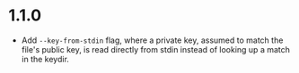 # 1.1.0

* Add `--key-from-stdin` flag, where a private key, assumed to match the file's public key, is read
  directly from stdin instead of looking up a match in the keydir.
